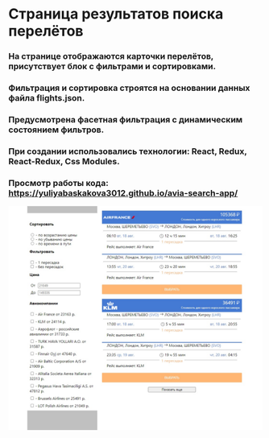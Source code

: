 # Cтраница результатов поиска перелётов

### На странице отображаются карточки перелётов, присутствует блок с фильтрами и сортировками.
### Фильтрация и сортировка строятся на основании данных файла flights.json.
### Предусмотрена фасетная фильтрация с динамическим состоянием фильтров.
### При создании использовались технологии: React, Redux, React-Redux, Css Modules.
### Просмотр работы кода: https://yuliyabaskakova3012.github.io/avia-search-app/

<img src='./src/assets/avia-search.jpg' alt='avia-search-image'>